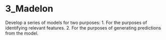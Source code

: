 # 3_Madelon
Develop a series of models for two purposes:  1. For the purposes of identifying relevant features. 2. For the purposes of generating predictions from the model.
